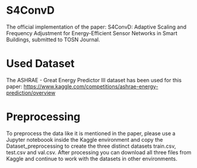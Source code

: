 # S4ConvD

The official implementation of the paper: S4ConvD: Adaptive Scaling and Frequency Adjustment for Energy-Efficient Sensor Networks in Smart Buildings, submitted to TOSN Journal.

# Used Dataset

The ASHRAE - Great Energy Predictor III dataset has been used for this paper: https://www.kaggle.com/competitions/ashrae-energy-prediction/overview

# Preprocessing

To preprocess the data like it is mentioned in the paper, please use a Jupyter noteboook inside the Kaggle environment and copy the Dataset_preprocessing to create the three distinct datasets train.csv, test.csv and val.csv. After processing you can download all three files from Kaggle and continue to work with the datasets in other environments.
 

